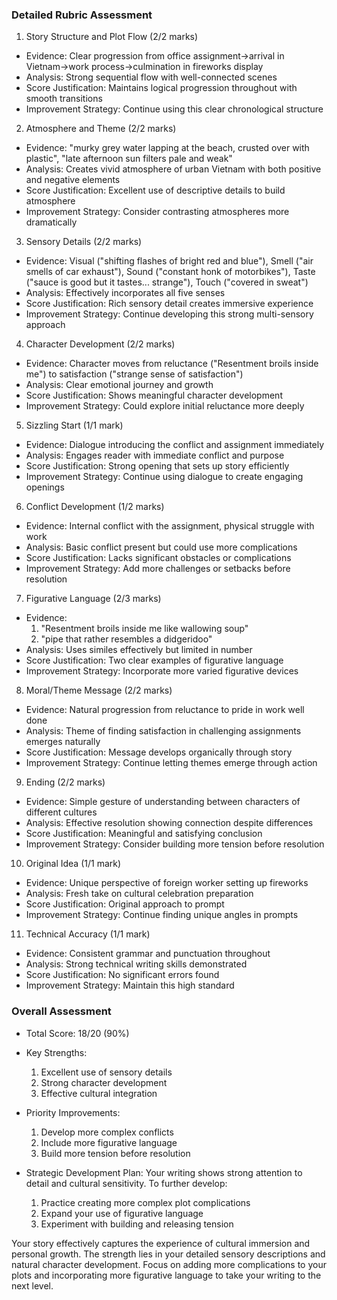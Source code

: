 ### Detailed Rubric Assessment

1. Story Structure and Plot Flow (2/2 marks)

- Evidence: Clear progression from office assignment→arrival in Vietnam→work process→culmination in fireworks display
- Analysis: Strong sequential flow with well-connected scenes
- Score Justification: Maintains logical progression throughout with smooth transitions
- Improvement Strategy: Continue using this clear chronological structure

2. Atmosphere and Theme (2/2 marks)

- Evidence: "murky grey water lapping at the beach, crusted over with plastic", "late afternoon sun filters pale and weak"
- Analysis: Creates vivid atmosphere of urban Vietnam with both positive and negative elements
- Score Justification: Excellent use of descriptive details to build atmosphere
- Improvement Strategy: Consider contrasting atmospheres more dramatically

3. Sensory Details (2/2 marks)

- Evidence: Visual ("shifting flashes of bright red and blue"), Smell ("air smells of car exhaust"), Sound ("constant honk of motorbikes"), Taste ("sauce is good but it tastes... strange"), Touch ("covered in sweat")
- Analysis: Effectively incorporates all five senses
- Score Justification: Rich sensory detail creates immersive experience
- Improvement Strategy: Continue developing this strong multi-sensory approach

4. Character Development (2/2 marks)

- Evidence: Character moves from reluctance ("Resentment broils inside me") to satisfaction ("strange sense of satisfaction")
- Analysis: Clear emotional journey and growth
- Score Justification: Shows meaningful character development
- Improvement Strategy: Could explore initial reluctance more deeply

5. Sizzling Start (1/1 mark)

- Evidence: Dialogue introducing the conflict and assignment immediately
- Analysis: Engages reader with immediate conflict and purpose
- Score Justification: Strong opening that sets up story efficiently
- Improvement Strategy: Continue using dialogue to create engaging openings

6. Conflict Development (1/2 marks)

- Evidence: Internal conflict with the assignment, physical struggle with work
- Analysis: Basic conflict present but could use more complications
- Score Justification: Lacks significant obstacles or complications
- Improvement Strategy: Add more challenges or setbacks before resolution

7. Figurative Language (2/3 marks)

- Evidence:
  1. "Resentment broils inside me like wallowing soup"
  2. "pipe that rather resembles a didgeridoo"
- Analysis: Uses similes effectively but limited in number
- Score Justification: Two clear examples of figurative language
- Improvement Strategy: Incorporate more varied figurative devices

8. Moral/Theme Message (2/2 marks)

- Evidence: Natural progression from reluctance to pride in work well done
- Analysis: Theme of finding satisfaction in challenging assignments emerges naturally
- Score Justification: Message develops organically through story
- Improvement Strategy: Continue letting themes emerge through action

9. Ending (2/2 marks)

- Evidence: Simple gesture of understanding between characters of different cultures
- Analysis: Effective resolution showing connection despite differences
- Score Justification: Meaningful and satisfying conclusion
- Improvement Strategy: Consider building more tension before resolution

10. Original Idea (1/1 mark)

- Evidence: Unique perspective of foreign worker setting up fireworks
- Analysis: Fresh take on cultural celebration preparation
- Score Justification: Original approach to prompt
- Improvement Strategy: Continue finding unique angles in prompts

11. Technical Accuracy (1/1 mark)

- Evidence: Consistent grammar and punctuation throughout
- Analysis: Strong technical writing skills demonstrated
- Score Justification: No significant errors found
- Improvement Strategy: Maintain this high standard

### Overall Assessment

- Total Score: 18/20 (90%)
- Key Strengths:

  1. Excellent use of sensory details
  2. Strong character development
  3. Effective cultural integration

- Priority Improvements:

  1. Develop more complex conflicts
  2. Include more figurative language
  3. Build more tension before resolution

- Strategic Development Plan:
  Your writing shows strong attention to detail and cultural sensitivity. To further develop:
  1. Practice creating more complex plot complications
  2. Expand your use of figurative language
  3. Experiment with building and releasing tension

Your story effectively captures the experience of cultural immersion and personal growth. The strength lies in your detailed sensory descriptions and natural character development. Focus on adding more complications to your plots and incorporating more figurative language to take your writing to the next level.
